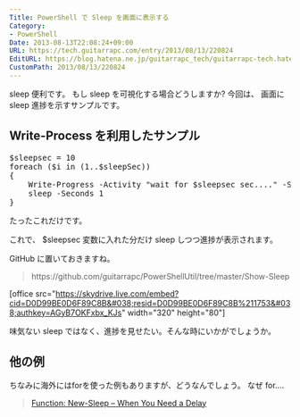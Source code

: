 ```yaml
---
Title: PowerShell で Sleep を画面に表示する
Category:
- PowerShell
Date: 2013-08-13T22:08:24+09:00
URL: https://tech.guitarrapc.com/entry/2013/08/13/220824
EditURL: https://blog.hatena.ne.jp/guitarrapc_tech/guitarrapc-tech.hatenablog.com/atom/entry/11696248318757675906
CustomPath: 2013/08/13/220824
---
```


sleep 便利です。
もし sleep を可視化する場合どうしますか?
今回は、 画面にsleep 進捗を示すサンプルです。



<h2>Write-Process を利用したサンプル</h2>

<pre class="brush: powershell">
$sleepsec = 10
foreach ($i in (1..$sleepSec))
{
    Write-Progress -Activity &quot;wait for $sleepsec sec....&quot; -Status &quot;Waiting... $i sec&quot; -PercentComplete (($i/$sleepsec)*100)
    sleep -Seconds 1
}
</pre>

たったこれだけです。

これで、 $sleepsec 変数に入れた分だけ sleep しつつ進捗が表示されます。


GitHub に置いておきますね。
<blockquote>https://github.com/guitarrapc/PowerShellUtil/tree/master/Show-Sleep</blockquote>



[office src="https://skydrive.live.com/embed?cid=D0D99BE0D6F89C8B&#038;resid=D0D99BE0D6F89C8B%211753&#038;authkey=AGyB7OKFxbx_KJs" width="320" height="80"]

味気ない sleep ではなく、進捗を見せたい。そんな時にいかがでしょうか。


<h2>他の例</h2>
ちなみに海外にはforを使った例もありますが、どうなんでしょう。
なぜ for....

<blockquote><a href="http://www.ehloworld.com/878" target="_blank">Function: New-Sleep – When You Need a Delay</a></blockquote>

